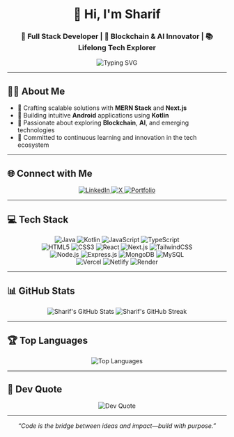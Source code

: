 <h1 align="center">👋 Hi, I'm Sharif</h1>
<h3 align="center">🚀 Full Stack Developer | 🧠 Blockchain & AI Innovator | 📚 Lifelong Tech Explorer</h3>

<p align="center">
  <img src="https://readme-typing-svg.demolab.com?font=JetBrains+Mono&size=20&duration=3000&pause=1000&color=58A6FF&center=true&vCenter=true&width=500&lines=Full+Stack+Web+Developer;Blockchain+Pioneer;AI+Enthusiast;MERN+%7C+Next.js+%7C+Kotlin+Advocate" alt="Typing SVG" />
</p>

---

## 🧑‍💻 About Me

- 💼 Crafting scalable solutions with **MERN Stack** and **Next.js**
- 📱 Building intuitive **Android** applications using **Kotlin**
- 🧠 Passionate about exploring **Blockchain**, **AI**, and emerging technologies
- 🌟 Committed to continuous learning and innovation in the tech ecosystem

---

## 🌐 Connect with Me

<p align="center">
  <a href="https://linkedin.com/in/skksharif" target="_blank">
    <img src="https://img.shields.io/badge/LinkedIn-0A66C2?style=flat-square&logo=linkedin&logoColor=white" alt="LinkedIn" />
  </a>
  <a href="https://x.com/skksharif" target="_blank">
    <img src="https://img.shields.io/badge/X-000000?style=flat-square&logo=x&logoColor=white" alt="X" />
  </a>
  <a href="https://portfolio.skksharif.dev" target="_blank">
    <img src="https://img.shields.io/badge/Portfolio-FF5733?style=flat-square&logo=web&logoColor=white" alt="Portfolio" />
  </a>
</p>

---

## 💻 Tech Stack

<p align="center">
  <!-- Languages -->
  <img src="https://img.shields.io/badge/Java-ED8B00?style=flat-square&logo=openjdk&logoColor=white" alt="Java" />
  <img src="https://img.shields.io/badge/Kotlin-7F52FF?style=flat-square&logo=kotlin&logoColor=white" alt="Kotlin" />
  <img src="https://img.shields.io/badge/JavaScript-F7DF1E?style=flat-square&logo=javascript&logoColor=black" alt="JavaScript" />
  <img src="https://img.shields.io/badge/TypeScript-007ACC?style=flat-square&logo=typescript&logoColor=white" alt="TypeScript" />
  <br>
  <!-- Frontend -->
  <img src="https://img.shields.io/badge/HTML5-E34F26?style=flat-square&logo=html5&logoColor=white" alt="HTML5" />
  <img src="https://img.shields.io/badge/CSS3-1572B6?style=flat-square&logo=css3&logoColor=white" alt="CSS3" />
  <img src="https://img.shields.io/badge/React-20232A?style=flat-square&logo=react&logoColor=61DAFB" alt="React" />
  <img src="https://img.shields.io/badge/Next.js-000000?style=flat-square&logo=next.js&logoColor=white" alt="Next.js" />
  <img src="https://img.shields.io/badge/TailwindCSS-38B2AC?style=flat-square&logo=tailwind-css&logoColor=white" alt="TailwindCSS" />
  <br>
  <!-- Backend -->
  <img src="https://img.shields.io/badge/Node.js-6DA55F?style=flat-square&logo=node.js&logoColor=white" alt="Node.js" />
  <img src="https://img.shields.io/badge/Express.js-404D59?style=flat-square&logo=express&logoColor=white" alt="Express.js" />
  <img src="https://img.shields.io/badge/MongoDB-4EA94B?style=flat-square&logo=mongodb&logoColor=white" alt="MongoDB" />
  <img src="https://img.shields.io/badge/MySQL-4479A1?style=flat-square&logo=mysql&logoColor=white" alt="MySQL" />
  <br>
  <!-- Deployment -->
  <img src="https://img.shields.io/badge/Vercel-000000?style=flat-square&logo=vercel&logoColor=white" alt="Vercel" />
  <img src="https://img.shields.io/badge/Netlify-00C7B7?style=flat-square&logo=netlify&logoColor=black" alt="Netlify" />
  <img src="https://img.shields.io/badge/Render-46E3B7?style=flat-square&logo=render&logoColor=black" alt="Render" />
</p>

---

## 📊 GitHub Stats

<p align="center">
  <img src="https://github-readme-stats.vercel.app/api?username=skksharif&show_icons=true&theme=dracula&hide_border=true&count_private=true" alt="Sharif's GitHub Stats" />
  <img src="https://github-readme-streak-stats.herokuapp.com/?user=skksharif&theme=dracula&hide_border=true" alt="Sharif's GitHub Streak" />
</p>

---

## 🏆 Top Languages

<p align="center">
  <img src="https://github-readme-stats.vercel.app/api/top-langs/?username=skksharif&layout=compact&theme=dracula&hide_border=true" alt="Top Languages" />
</p>

---

## 📜 Dev Quote

<p align="center">
  <img src="https://quotes-github-readme.vercel.app/api?type=horizontal&theme=dracula" alt="Dev Quote" />
</p>

---

<p align="center">
  <em>“Code is the bridge between ideas and impact—build with purpose.”</em>
</p>
